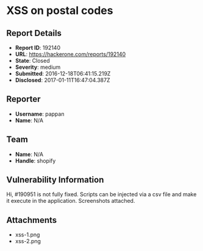 # XSS on postal codes

## Report Details
- **Report ID**: 192140
- **URL**: https://hackerone.com/reports/192140
- **State**: Closed
- **Severity**: medium
- **Submitted**: 2016-12-18T06:41:15.219Z
- **Disclosed**: 2017-01-11T16:47:04.387Z

## Reporter
- **Username**: pappan
- **Name**: N/A

## Team
- **Name**: N/A
- **Handle**: shopify

## Vulnerability Information
Hi,
#190951 is not fully fixed. Scripts can be injected via a csv file and make it execute in the application. Screenshots attached.

## Attachments
- xss-1.png
- xss-2.png
